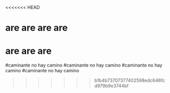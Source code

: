 <<<<<<< HEAD
# are are are are
# are are are
#caminante no hay camino
#caminante no hay camino
#caminante no hay camino
#caminante no hay camino
>>>>>>> b1b4b73707377402598edc646fcd979b9e3744bf
